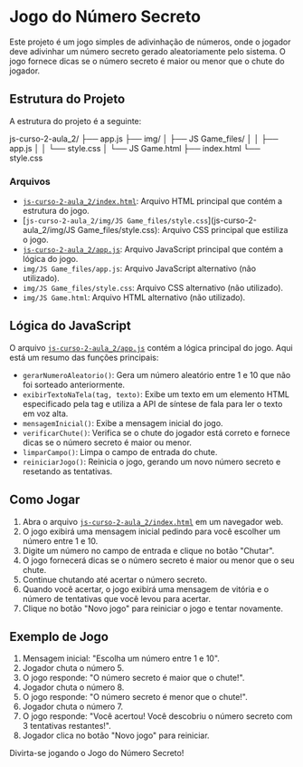 # Jogo do Número Secreto

Este projeto é um jogo simples de adivinhação de números, onde o jogador deve adivinhar um número secreto gerado aleatoriamente pelo sistema. O jogo fornece dicas se o número secreto é maior ou menor que o chute do jogador.

## Estrutura do Projeto

A estrutura do projeto é a seguinte:

js-curso-2-aula_2/ ├── app.js ├── img/ │ ├── JS Game_files/ │ │ ├── app.js │ │ └── style.css │ └── JS Game.html ├── index.html └── style.css


### Arquivos

- [`js-curso-2-aula_2/index.html`](js-curso-2-aula_2/index.html): Arquivo HTML principal que contém a estrutura do jogo.
- [`js-curso-2-aula_2/img/JS Game_files/style.css`](js-curso-2-aula_2/img/JS Game_files/style.css): Arquivo CSS principal que estiliza o jogo.
- [`js-curso-2-aula_2/app.js`](js-curso-2-aula_2/app.js): Arquivo JavaScript principal que contém a lógica do jogo.
- `img/JS Game_files/app.js`: Arquivo JavaScript alternativo (não utilizado).
- `img/JS Game_files/style.css`: Arquivo CSS alternativo (não utilizado).
- `img/JS Game.html`: Arquivo HTML alternativo (não utilizado).

## Lógica do JavaScript

O arquivo [`js-curso-2-aula_2/app.js`](js-curso-2-aula_2/app.js) contém a lógica principal do jogo. Aqui está um resumo das funções principais:

- `gerarNumeroAleatorio()`: Gera um número aleatório entre 1 e 10 que não foi sorteado anteriormente.
- `exibirTextoNaTela(tag, texto)`: Exibe um texto em um elemento HTML especificado pela tag e utiliza a API de síntese de fala para ler o texto em voz alta.
- `mensagemInicial()`: Exibe a mensagem inicial do jogo.
- `verificarChute()`: Verifica se o chute do jogador está correto e fornece dicas se o número secreto é maior ou menor.
- `limparCampo()`: Limpa o campo de entrada do chute.
- `reiniciarJogo()`: Reinicia o jogo, gerando um novo número secreto e resetando as tentativas.

## Como Jogar

1. Abra o arquivo [`js-curso-2-aula_2/index.html`](js-curso-2-aula_2/index.html) em um navegador web.
2. O jogo exibirá uma mensagem inicial pedindo para você escolher um número entre 1 e 10.
3. Digite um número no campo de entrada e clique no botão "Chutar".
4. O jogo fornecerá dicas se o número secreto é maior ou menor que o seu chute.
5. Continue chutando até acertar o número secreto.
6. Quando você acertar, o jogo exibirá uma mensagem de vitória e o número de tentativas que você levou para acertar.
7. Clique no botão "Novo jogo" para reiniciar o jogo e tentar novamente.

## Exemplo de Jogo

1. Mensagem inicial: "Escolha um número entre 1 e 10".
2. Jogador chuta o número 5.
3. O jogo responde: "O número secreto é maior que o chute!".
4. Jogador chuta o número 8.
5. O jogo responde: "O número secreto é menor que o chute!".
6. Jogador chuta o número 7.
7. O jogo responde: "Você acertou! Você descobriu o número secreto com 3 tentativas restantes!".
8. Jogador clica no botão "Novo jogo" para reiniciar.

Divirta-se jogando o Jogo do Número Secreto!

